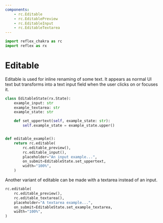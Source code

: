 ```yaml
---
components:
    - rc.Editable
    - rc.EditablePreview
    - rc.EditableInput
    - rc.EditableTextarea
---
```


```python exec
import reflex_chakra as rc
import reflex as rx
```

# Editable

Editable is used for inline renaming of some text.
It appears as normal UI text but transforms into a text input field when the user clicks on or focuses it.

```python demo exec
class EditableState(rx.State):
    example_input: str
    example_textarea: str
    example_state: str

    def set_uppertext(self, example_state: str):
        self.example_state = example_state.upper()


def editable_example():
    return rc.editable(
        rc.editable_preview(),
        rc.editable_input(),
        placeholder="An input example...",
        on_submit=EditableState.set_uppertext,
        width="100%",
    )
```

Another variant of editable can be made with a textarea instead of an input.

```python demo
rc.editable(
    rc.editable_preview(),
    rc.editable_textarea(),
    placeholder="A textarea example...",
    on_submit=EditableState.set_example_textarea,
    width="100%",
)
```
